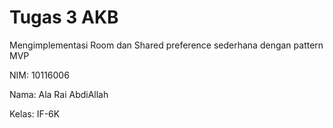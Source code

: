 # Tugas 3 AKB

Mengimplementasi Room dan Shared preference sederhana dengan pattern MVP

NIM: 10116006

Nama: Ala Rai AbdiAllah

Kelas: IF-6K
